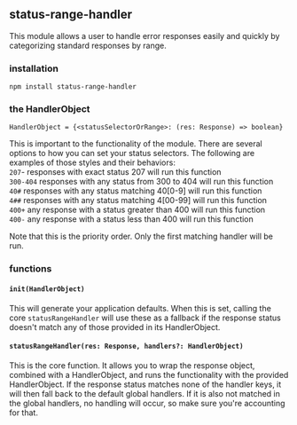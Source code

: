 ## status-range-handler

This module allows a user to handle error responses easily and quickly by categorizing standard responses by range.

### installation
```npm install status-range-handler```

### the HandlerObject
```
HandlerObject = {<statusSelectorOrRange>: (res: Response) => boolean}
```

This is important to the functionality of the module. There are several options to how you can set your status selectors. The following are examples of those styles and their behaviors:  
```207```- responses with exact status 207 will run this function  
```300-404``` responses with any status from 300 to 404 will run this function  
```40#``` responses with any status matching 40[0-9] will run this function  
```4##``` responses with any status matching 4[00-99] will run this function  
```400+``` any response with a status greater than 400 will run this function  
```400-``` any response with a status less than 400 will run this function  

Note that this is the priority order. Only the first matching handler will be run.


### functions

#### ```init(HandlerObject)```
This will generate your application defaults. When this is set, calling the core ```statusRangeHandler``` will use these as a fallback if the response status doesn't match any of those provided in its HandlerObject.

#### ```statusRangeHandler(res: Response, handlers?: HandlerObject)```
This is the core function. It allows you to wrap the response object, combined with a HandlerObject, and runs the functionality with the provided HandlerObject. If the response status matches none of the handler keys, it will then fall back to the default global handlers. If it is also not matched in the global handlers, no handling will occur, so make sure you're accounting for that.